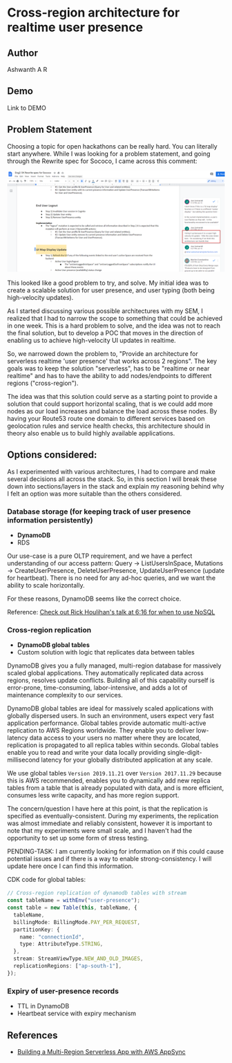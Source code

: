 # Cross-region architecture for realtime user presence

## Author

Ashwanth A R

## Demo

Link to DEMO

## Problem Statement

Choosing a topic for open hackathons can be really hard. You can literally start anywhere.
While I was looking for a problem statement, and going through the Rewrite spec for Sococo, I came across this comment:

![Problem Origin](./assets/problem-origin.png)

This looked like a good problem to try, and solve. My initial idea was to create a scalable solution for user presence, and user typing (both being high-velocity updates).

As I started discussing various possible architectures with my SEM, I realized that I had to narrow the scope to something that could be achieved in one week. This is a hard problem to solve, and the idea was not to reach the final solution, but to develop a POC that moves in the direction of enabling us to achieve high-velocity UI updates in realtime.

So, we narrowed down the problem to, "Provide an architecture for serverless realtime 'user presence' that works across 2 regions". The key goals was to keep the solution "serverless", has to be "realtime or near realtime" and has to have the ability to add nodes/endpoints to different regions ("cross-region").

The idea was that this solution could serve as a starting point to provide a solution that could support horizontal scaling, that is we could add more nodes as our load increases and balance the load across these nodes. By having your Route53 route one domain to different services based on geolocation rules and service health checks, this architecture should in theory also enable us to build highly available applications.

## Options considered:

As I experimented with various architectures, I had to compare and make several decisions all across the stack. So, in this section I will break these down into sections/layers in the stack and explain my reasoning behind why I felt an option was more suitable than the others considered.

### Database storage (for keeping track of user presence information persistently)

- **DynamoDB**
- RDS

Our use-case is a pure OLTP requirement, and we have a perfect understanding of our access pattern:
Query -> ListUsersInSpace, Mutations -> CreateUserPresence, DeleteUserPresence, UpdateUserPresence (update for heartbeat). There is no need for any ad-hoc queries, and we want the ability to scale horizontally.

For these reasons, DynamoDB seems like the correct choice.

Reference: [Check out Rick Houlihan's talk at 6:16 for when to use NoSQL](https://youtu.be/6yqfmXiZTlM?t=376)

### Cross-region replication

- **DynamoDB global tables**
- Custom solution with logic that replicates data between tables

DynamoDB gives you a fully managed, multi-region database for massively scaled global applications. They automatically replicated data across regions, resolves update conflicts. Building all of this capability ourself is error-prone, time-consuming, labor-intensive, and adds a lot of maintenance complexity to our services.

DynamoDB global tables are ideal for massively scaled applications with globally dispersed users. In such an environment, users expect very fast application performance. Global tables provide automatic multi-active replication to AWS Regions worldwide. They enable you to deliver low-latency data access to your users no matter where they are located, replication is propagated to all replica tables within seconds. Global tables enable you to read and write your data locally providing single-digit-millisecond latency for your globally distributed application at any scale.

We use global tables `Version 2019.11.21` over `Version 2017.11.29` because this is AWS recommended, enables you to dynamically add new replica tables from a table that is already populated with data, and is more efficient, consumes less write capacity, and has more region support.

The concern/question I have here at this point, is that the replication is specified as eventually-consistent. During my experiments, the replication was almost immediate and reliably consistent, however it is important to note that my experiments were small scale, and I haven't had the opportunity to set up some form of stress testing.

PENDING-TASK: I am currently looking for information on if this could cause potential issues and if there is a way to enable strong-consistency. I will update here once I can find this information.

CDK code for global tables:

```ts
// Cross-region replication of dynamodb tables with stream
const tableName = withEnv("user-presence");
const table = new Table(this, tableName, {
  tableName,
  billingMode: BillingMode.PAY_PER_REQUEST,
  partitionKey: {
    name: "connectionId",
    type: AttributeType.STRING,
  },
  stream: StreamViewType.NEW_AND_OLD_IMAGES,
  replicationRegions: ["ap-south-1"],
});
```

### Expiry of user-presence records

- TTL in DynamoDB
- Heartbeat service with expiry mechanism

## References

- [Building a Multi-Region Serverless App with AWS AppSync](https://iamondemand.com/blog/building-a-multi-region-serverless-app-with-aws-appsync/#:~:text=Building%20a%20Multi%2DRegion%20AppSync%20App&text=Location%2Dbased%20routing%20allows%20me,same%20name%20in%20other%20regions.)
